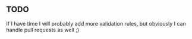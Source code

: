 ## TODO

If I have time I will probably add more validation rules, but obviously I can handle pull requests as well ;)


